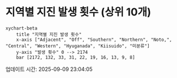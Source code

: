 # 지역별 지진 발생 횟수 (상위 10개)

```mermaid
xychart-beta
    title "지역별 지진 발생 횟수"
    x-axis ["Adjacent", "Off", "Southern", "Northern", "Noto,", "Central", "Western", "Hyuganada", "Kiisuido", "미분류"]
    y-axis "발생 횟수" 0 --> 2174
    bar [2172, 132, 33, 31, 22, 19, 16, 13, 9, 8]
```

업데이트 시간: 2025-09-09 23:04:05
